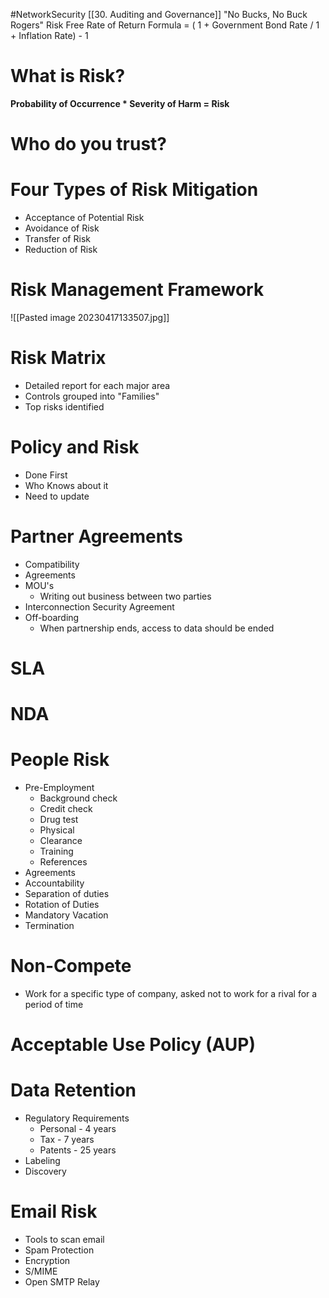 #NetworkSecurity [[30. Auditing and Governance]]
"No Bucks, No Buck Rogers"
Risk Free Rate of Return Formula = ( 1 + Government Bond Rate / 1 + Inflation Rate) - 1

# What is Risk?
**Probability of Occurrence * Severity of Harm = Risk**

# Who do you trust?

# Four Types of Risk Mitigation
- Acceptance of Potential Risk
- Avoidance of Risk
- Transfer of Risk
- Reduction of Risk

# Risk Management Framework

![[Pasted image 20230417133507.jpg]]

# Risk Matrix
- Detailed report for each major area
- Controls grouped into "Families"
- Top risks identified

# Policy and Risk
- Done First
- Who Knows about it
- Need to update

# Partner Agreements
- Compatibility
- Agreements 
- MOU's
	- Writing out business between two parties
- Interconnection Security Agreement
- Off-boarding
	- When partnership ends, access to data should be ended

# SLA

# NDA

# People Risk
- Pre-Employment
	- Background check
	- Credit check
	- Drug test
	- Physical
	- Clearance
	- Training
	- References
- Agreements
- Accountability
- Separation of duties
- Rotation of Duties
- Mandatory Vacation
- Termination

# Non-Compete
- Work for a specific type of company, asked not to work for a rival for a period of time

# Acceptable Use Policy (AUP)

# Data Retention
- Regulatory Requirements
	- Personal - 4 years
	- Tax - 7 years
	- Patents - 25 years
- Labeling 
- Discovery

# Email Risk
- Tools to scan email
- Spam Protection
- Encryption
- S/MIME
- Open SMTP Relay
